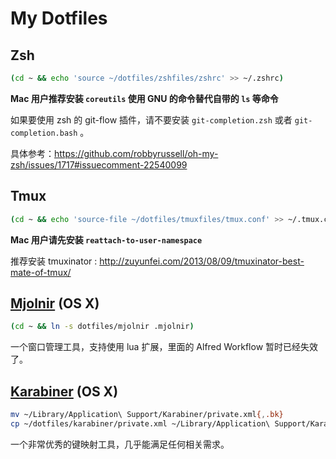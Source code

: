 # My Dotfiles

## Zsh

```sh
(cd ~ && echo 'source ~/dotfiles/zshfiles/zshrc' >> ~/.zshrc)
```

**Mac 用户推荐安装 `coreutils` 使用 GNU 的命令替代自带的 `ls` 等命令**

如果要使用 zsh 的 git-flow 插件，请不要安装 `git-completion.zsh` 或者 `git-
completion.bash` 。

具体参考：https://github.com/robbyrussell/oh-my-zsh/issues/1717#issuecomment-22540099

## Tmux

```bash
(cd ~ && echo 'source-file ~/dotfiles/tmuxfiles/tmux.conf' >> ~/.tmux.conf)
```

**Mac 用户请先安装 `reattach-to-user-namespace`**

推荐安装 tmuxinator : http://zuyunfei.com/2013/08/09/tmuxinator-best-mate-of-tmux/

## [Mjolnir](https://github.com/sdegutis/mjolnir) (OS X)

```bash
(cd ~ && ln -s dotfiles/mjolnir .mjolnir)
```

一个窗口管理工具，支持使用 lua 扩展，里面的 Alfred Workflow 暂时已经失效了。

## [Karabiner](https://pqrs.org/osx/karabiner/) (OS X)

```bash
mv ~/Library/Application\ Support/Karabiner/private.xml{,.bk}
cp ~/dotfiles/karabiner/private.xml ~/Library/Application\ Support/Karabiner/private.xml
```

一个非常优秀的键映射工具，几乎能满足任何相关需求。
